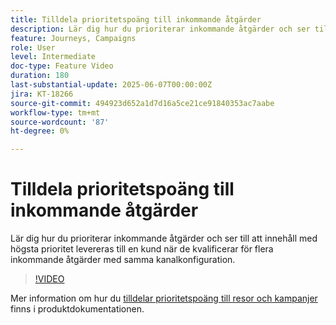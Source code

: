 ```yaml
---
title: Tilldela prioritetspoäng till inkommande åtgärder
description: Lär dig hur du prioriterar inkommande åtgärder och ser till att innehåll med högsta prioritet levereras till en kund när de kvalificerar för flera inkommande åtgärder med samma kanalkonfiguration.
feature: Journeys, Campaigns
role: User
level: Intermediate
doc-type: Feature Video
duration: 180
last-substantial-update: 2025-06-07T00:00:00Z
jira: KT-18266
source-git-commit: 494923d652a1d7d16a5ce21ce91840353ac7aabe
workflow-type: tm+mt
source-wordcount: '87'
ht-degree: 0%

---
```



# Tilldela prioritetspoäng till inkommande åtgärder

Lär dig hur du prioriterar inkommande åtgärder och ser till att innehåll med högsta prioritet levereras till en kund när de kvalificerar för flera inkommande åtgärder med samma kanalkonfiguration.

>[!VIDEO](https://video.tv.adobe.com/v/3435529/?learn=on&enablevpops)

Mer information om hur du [tilldelar prioritetspoäng till resor och kampanjer](https://experienceleague.adobe.com/en/docs/journey-optimizer/using/conflict-prioritization/priority-scores) finns i produktdokumentationen.
